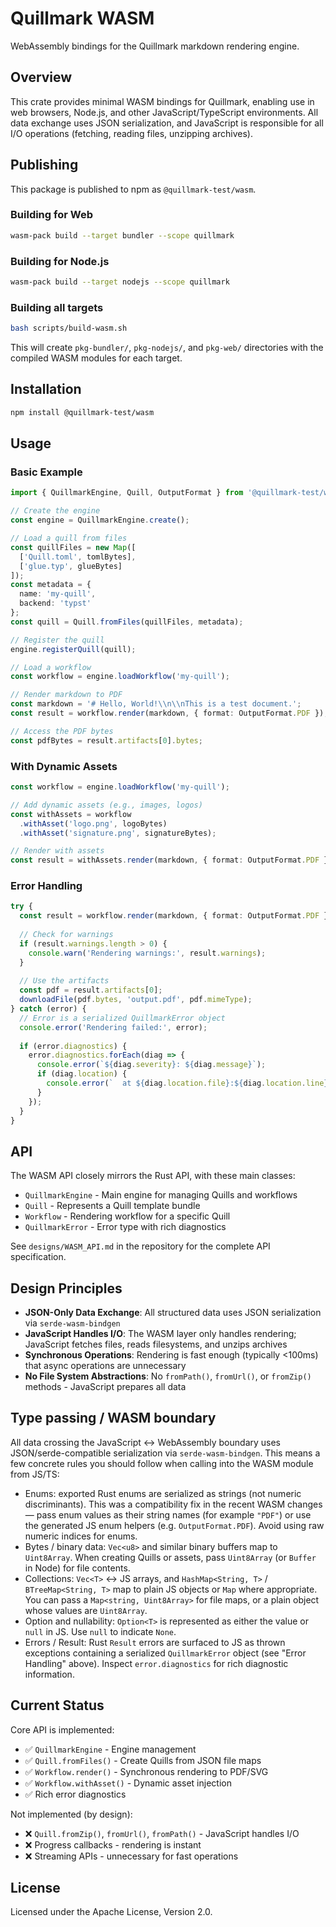 # Quillmark WASM

WebAssembly bindings for the Quillmark markdown rendering engine.

## Overview

This crate provides minimal WASM bindings for Quillmark, enabling use in web browsers, Node.js, and other JavaScript/TypeScript environments. All data exchange uses JSON serialization, and JavaScript is responsible for all I/O operations (fetching, reading files, unzipping archives).

## Publishing

This package is published to npm as `@quillmark-test/wasm`.

### Building for Web

```bash
wasm-pack build --target bundler --scope quillmark
```

### Building for Node.js

```bash
wasm-pack build --target nodejs --scope quillmark
```

### Building all targets

```bash
bash scripts/build-wasm.sh
```

This will create `pkg-bundler/`, `pkg-nodejs/`, and `pkg-web/` directories with the compiled WASM modules for each target.

## Installation

```bash
npm install @quillmark-test/wasm
```

## Usage

### Basic Example

```typescript
import { QuillmarkEngine, Quill, OutputFormat } from '@quillmark-test/wasm';

// Create the engine
const engine = QuillmarkEngine.create();

// Load a quill from files
const quillFiles = new Map([
  ['Quill.toml', tomlBytes],
  ['glue.typ', glueBytes]
]);
const metadata = {
  name: 'my-quill',
  backend: 'typst'
};
const quill = Quill.fromFiles(quillFiles, metadata);

// Register the quill
engine.registerQuill(quill);

// Load a workflow
const workflow = engine.loadWorkflow('my-quill');

// Render markdown to PDF
const markdown = '# Hello, World!\\n\\nThis is a test document.';
const result = workflow.render(markdown, { format: OutputFormat.PDF });

// Access the PDF bytes
const pdfBytes = result.artifacts[0].bytes;
```

### With Dynamic Assets

```typescript
const workflow = engine.loadWorkflow('my-quill');

// Add dynamic assets (e.g., images, logos)
const withAssets = workflow
  .withAsset('logo.png', logoBytes)
  .withAsset('signature.png', signatureBytes);

// Render with assets
const result = withAssets.render(markdown, { format: OutputFormat.PDF });
```

### Error Handling

```typescript
try {
  const result = workflow.render(markdown, { format: OutputFormat.PDF });
  
  // Check for warnings
  if (result.warnings.length > 0) {
    console.warn('Rendering warnings:', result.warnings);
  }
  
  // Use the artifacts
  const pdf = result.artifacts[0];
  downloadFile(pdf.bytes, 'output.pdf', pdf.mimeType);
} catch (error) {
  // Error is a serialized QuillmarkError object
  console.error('Rendering failed:', error);
  
  if (error.diagnostics) {
    error.diagnostics.forEach(diag => {
      console.error(`${diag.severity}: ${diag.message}`);
      if (diag.location) {
        console.error(`  at ${diag.location.file}:${diag.location.line}:${diag.location.column}`);
      }
    });
  }
}
```

## API

The WASM API closely mirrors the Rust API, with these main classes:

- `QuillmarkEngine` - Main engine for managing Quills and workflows
- `Quill` - Represents a Quill template bundle
- `Workflow` - Rendering workflow for a specific Quill
- `QuillmarkError` - Error type with rich diagnostics

See `designs/WASM_API.md` in the repository for the complete API specification.

## Design Principles

- **JSON-Only Data Exchange**: All structured data uses JSON serialization via `serde-wasm-bindgen`
- **JavaScript Handles I/O**: The WASM layer only handles rendering; JavaScript fetches files, reads filesystems, and unzips archives
- **Synchronous Operations**: Rendering is fast enough (typically <100ms) that async operations are unnecessary
- **No File System Abstractions**: No `fromPath()`, `fromUrl()`, or `fromZip()` methods - JavaScript prepares all data

## Type passing / WASM boundary

All data crossing the JavaScript <-> WebAssembly boundary uses JSON/serde-compatible serialization via `serde-wasm-bindgen`.
This means a few concrete rules you should follow when calling into the WASM module from JS/TS:

- Enums: exported Rust enums are serialized as strings (not numeric discriminants). This was a compatibility fix in the recent WASM changes — pass enum values as their string names (for example `"PDF"`) or use the generated JS enum helpers (e.g. `OutputFormat.PDF`). Avoid using raw numeric indices for enums.
- Bytes / binary data: `Vec<u8>` and similar binary buffers map to `Uint8Array`. When creating Quills or assets, pass `Uint8Array` (or `Buffer` in Node) for file contents.
- Collections: `Vec<T>` <-> JS arrays, and `HashMap<String, T>` / `BTreeMap<String, T>` map to plain JS objects or `Map` where appropriate. You can pass a `Map<string, Uint8Array>` for file maps, or a plain object whose values are `Uint8Array`.
- Option and nullability: `Option<T>` is represented as either the value or `null` in JS. Use `null` to indicate `None`.
- Errors / Result: Rust `Result` errors are surfaced to JS as thrown exceptions containing a serialized `QuillmarkError` object (see "Error Handling" above). Inspect `error.diagnostics` for rich diagnostic information.

## Current Status

Core API is implemented:
- ✅ `QuillmarkEngine` - Engine management
- ✅ `Quill.fromFiles()` - Create Quills from JSON file maps
- ✅ `Workflow.render()` - Synchronous rendering to PDF/SVG
- ✅ `Workflow.withAsset()` - Dynamic asset injection
- ✅ Rich error diagnostics

Not implemented (by design):
- ❌ `Quill.fromZip()`, `fromUrl()`, `fromPath()` - JavaScript handles I/O
- ❌ Progress callbacks - rendering is instant
- ❌ Streaming APIs - unnecessary for fast operations

## License

Licensed under the Apache License, Version 2.0.
